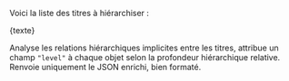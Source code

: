 Voici la liste des titres à hiérarchiser :

{texte}

Analyse les relations hiérarchiques implicites entre les titres, attribue un champ `"level"` à chaque objet selon la profondeur hiérarchique relative.  
Renvoie uniquement le JSON enrichi, bien formaté.
